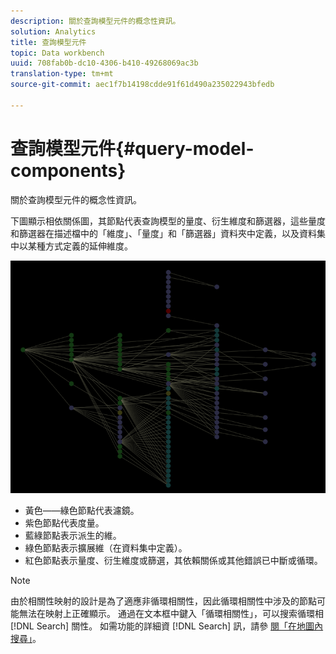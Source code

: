 ```yaml
---
description: 關於查詢模型元件的概念性資訊。
solution: Analytics
title: 查詢模型元件
topic: Data workbench
uuid: 708fab0b-dc10-4306-b410-49268069ac3b
translation-type: tm+mt
source-git-commit: aec1f7b14198cdde91f61d490a235022943bfedb

---
```



# 查詢模型元件{#query-model-components}

關於查詢模型元件的概念性資訊。

下圖顯示相依關係圖，其節點代表查詢模型的量度、衍生維度和篩選器，這些量度和篩選器在描述檔中的「維度」、「量度」和「篩選器」資料夾中定義，以及資料集中以某種方式定義的延伸維度。

![](assets/vis_DependencyMap_QueryModel.png)

* 黃色——綠色節點代表濾鏡。
* 紫色節點代表度量。
* 藍綠節點表示派生的維。
* 綠色節點表示擴展維（在資料集中定義）。
* 紅色節點表示量度、衍生維度或篩選，其依賴關係或其他錯誤已中斷或循環。

>[!NOTE]
>
>由於相關性映射的設計是為了適應非循環相關性，因此循環相關性中涉及的節點可能無法在映射上正確顯示。 通過在文本框中鍵入「循環相關性」，可以搜索循環相 [!DNL Search] 關性。 如需功能的詳細資 [!DNL Search] 訊，請參 [閱「在地圖內搜尋」](../../../../../home/c-get-started/c-admin-intrf/c-dataset-mgrs/c-dep-maps/t-srch-map.md#task-a1e7065a538d46c78a7d28676d880dfb)。


